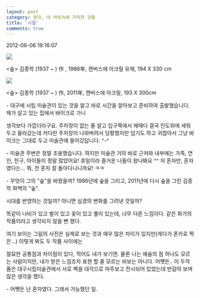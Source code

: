 ```yaml
---
layout: post
category: 생각, 내 머릿속에 가득찬 것들
title: '시절'
comments: true
---
```


2012-06-06 19:16:07


![][link0]

<숲> 김종학 (1937 ~ ) 作 , 1986年, 캔버스에 아크릴 유채, 194 X 330 cm

  

  

  

![][link1]

<숲> 김종학 (1937 ~ ) 作, 2011年, 캔버스에 아크릴, 193 X 300cm

  

  

  

\- 대구에 시립 미술관이 있는 것을 알고 바로 시간을 알아보고 준비하여 출발했습니다. 제가 살고 있는 집에서 바이크로 가니

생각보다 가깝더라구요. 주차장이 없는 줄 알고 입구쪽에서 헤매다 결국 인도위에 세워두고 올라갔는데 커다란 주차장이 나와버려서 당황했지만
덥기도 하고 귀찮아서 그냥 바이크는 그대로 두고 미술관에 들어갔답니다. ^-^

  

  

\- 미술관 주변은 정말 조용했습니다. 하지만 미술관 거의 바로 근처와 내부에는 가족, 연인, 친구, 아이들이 정말 많았어요! 휴일이라
즐거운 나들이 왔나봐요 ^^ 저 혼자만, 혼자였다는... 뭐, 전 혼자 잘 돌아다니니까요! ㅋㅋ

  

  

\- 무엇이 그의 "숲"을 바꿨을까? 1986년에 숲을 그리고, 2011년에 다시 숲을 그린 김종학 화백의 "숲".

시대를 반영하는 것일까? 아니면 심경의 변화를 그려낸 것일까?

똑같이 나비가 있고 벌이 있고 꽃이 있고 풀이 있는데, 너무 다른 느낌이다. 같은 화가의 작품이라고 생각되지 않을 뻔 했다.

여기 보이는 그림의 사진은 실제로 보는 것과 매우 많은 차이가 있지만(게다가 폰카로 찍은...) 이렇게 봐도 두 작품 사이에는

절묘한 공통점과 차이점이 있다, 적어도 내가 보기엔. 물론 나는 예술의 점 하나도 모르는 사람이지만, 내가 받은 느낌조차 표현 할 줄 모르는
바보는 아니다. 어쨋든.. 이 두작품은 대구시립미술관에서 서로 벽을 대각으로 마주보고 전시되어 있었는데 번갈아 보며 많은 생각을 했다.

  

\- 어쨋든 난 혼자였다. 그래서 가능했던 일.


[link0]:https://t1.daumcdn.net/cfile/tistory/157AC94B4FCF296C27
[link1]:https://t1.daumcdn.net/cfile/tistory/2006504B4FCF296B15
